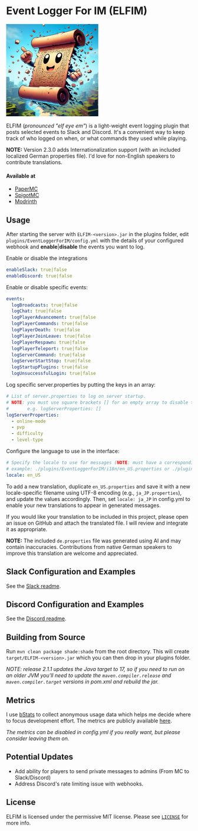 # Event Logger For IM (ELFIM)

![logo](./resources/logo_small.png)

ELFIM (_pronounced "elf eye em"_) is a light-weight event logging plugin that posts selected events to Slack and Discord. It's a convenient way to keep track of who logged on when, or what commands they used while playing.

__NOTE:__ Version 2.3.0 adds Internationalization support (with an included localized German properties file). I'd love for non-English speakers to contribute translations.

#### Available at
- [PaperMC](https://hangar.papermc.io/HideTheMonkey/EventLoggerForIM)
- [SpigotMC](https://www.spigotmc.org/resources/eventloggerforim.118800/)
- [Modrinth](https://modrinth.com/plugin/eventloggerforim)

## Usage

After starting the server with `ELFIM-<version>.jar` in the plugins folder, edit `plugins/EventLoggerForIM/config.yml` with the details of your configured webhook and **enable**|**disable** the events you want to log.

Enable or disable the integrations

```yaml
enableSlack: true|false
enableDiscord: true|false
```

Enable or disable specific events:

```yaml
events:
  logBroadcasts: true|false
  logChat: true|false
  logPlayerAdvancement: true|false
  logPlayerCommands: true|false
  logPlayerDeath: true|false
  logPlayerJoinLeave: true|false
  logPlayerRespawn: true|false
  logPlayerTeleport: true|false
  logServerCommand: true|false
  logServerStartStop: true|false
  logStartupPlugins: true|false
  logUnsuccessfulLogin: true|false
```

Log specific server.properties by putting the keys in an array:

```yaml
# List of server.properties to log on server startup.
# NOTE: you must use square brackets [] for an empty array to disable this feature.
#       e.g. logServerProperties: []
logServerProperties:
  - online-mode
  - pvp
  - difficulty
  - level-type
```

Configure the language to use in the interface:
```yaml
# Specify the locale to use for messages (NOTE: must have a corresponding locale file in the plugin config folder)
# example: ./plugins/EventLoggerForIM/i18n/en_US.properties or ./plugins/EventLoggerForIM/i18n/de.properties
locale: en_US

```
To add a new translation, duplicate `en_US.properties` and save it with a new locale-specific filename using UTF-8 encoding (e.g., `ja_JP.properties`), and update the values accordingly. Then, set `locale: ja_JP` in config.yml to enable your new translations to appear in generated messages.

If you would like your translation to be included in this project, please open an issue on GitHub and attach the translated file. I will review and integrate it as appropriate.

__NOTE:__ The included `de.properties` file was generated using AI and may contain inaccuracies. Contributions from native German speakers to improve this translation are welcome and appreciated.

## Slack Configuration and Examples

See the [Slack readme](./resources/Slack.md).

## Discord Configuration and Examples

See the [Discord readme](./resources/Discord.md).

## Building from Source

Run `mvn clean package shade:shade` from the root directory. This will create `target/ELFIM-<version>.jar` which you can then drop in your plugins folder.

_NOTE: release 2.1.1 updates the Java target to 17, so if you need to run on an older JVM you'll need to update the `maven.compiler.release` and `maven.compiler.target` versions in pom.xml and rebuild the jar._

## Metrics

I use [bStats](https://bstats.org/) to collect anonymous usage data which helps me decide where to focus development effort. The metrics are publicly available [here](https://bstats.org/plugin/bukkit/EventLoggerForIM/20980).

_The metrics can be disabled in config.yml if you really want, but please consider leaving them on._

## Potential Updates

- Add ability for players to send private messages to admins (From MC to Slack/Discord)
- Address Discord's rate limiting issue with webhooks.

## License

ELFIM is licensed under the permissive MIT license. Please see [`LICENSE`](https://github.com/HideTheMonkey/EventLogForIM/blob/main/LICENSE) for more info.
